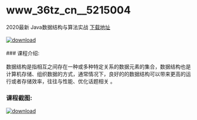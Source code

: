 # www_36tz_cn__5215004
2020最新 Java数据结构与算法实战
[下载地址](http://www.36tz.cn/article/5215004 "下载地址")
<br/></br>[![download](http://36tz.cn/muke_img/2020_08_2-61-300x188.png "下载地址")](http://www.36tz.cn/article/5215004 "下载地址")
<br/></br>### 课程介绍:<br/></br>数据结构是指相互之间存在一种或多种特定关系的数据元素的集合，数据结构也是计算机存储、组织数据的方式，通常情况下，良好的的数据结构可以带来更高的运行或者存储效率，往往与性能、优化话题相关 。

### 课程截图:
[![download](http://36tz.cn/muke_img/2020_08_1-65.png "下载地址")](http://www.36tz.cn/article/5215004 "下载地址")

